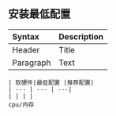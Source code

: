 ## 安装最低配置
| Syntax      | Description |
| :--- | :----------- |
| Header      | Title       |
| Paragraph   | Text        |
```
| 软硬件|最低配置 |推荐配置|
| --- | --- | ---|
| | | |
cpu/内存
```